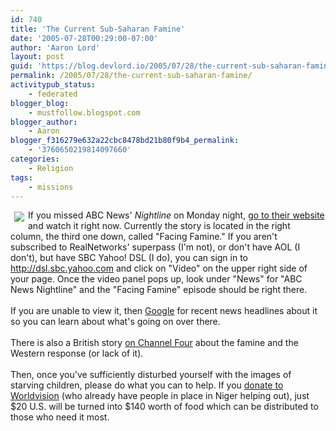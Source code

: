 ```yaml
---
id: 740
title: 'The Current Sub-Saharan Famine'
date: '2005-07-28T00:29:00-07:00'
author: 'Aaron Lord'
layout: post
guid: 'https://blog.devlord.io/2005/07/28/the-current-sub-saharan-famine/'
permalink: /2005/07/28/the-current-sub-saharan-famine/
activitypub_status:
    - federated
blogger_blog:
    - mustfollow.blogspot.com
blogger_author:
    - Aaron
blogger_f316279e632a22cbc8478bd21b80f9b4_permalink:
    - '3760650219814097660'
categories:
    - Religion
tags:
    - missions
---
```


<a href="http://www.channel4.com/news/special-reports/special-reports-storypage.jsp?id=432"><img align="left" hspace="6" src="http://www.channel4.com/news/media/2005/07/week_4/27_niger_l.jpg" vspace="3" /></a>If you missed ABC News' <i>Nightline</i> on Monday night, <a href="http://abcnews.go.com/Video/">go to their website</a> and watch it right now.  Currently the story is located in the right column, the third one down, called "Facing Famine."  If you aren't subscribed to RealNetworks' superpass (I'm not), or don't have AOL (I don't), but have SBC Yahoo! DSL (I do), you can sign in to <a href="http://dsl.sbc.yahoo.com/">http://dsl.sbc.yahoo.com</a> and click on "Video" on the upper right side of your page.  Once the video panel pops up, look under "News" for "ABC News Nightline" and the "Facing Famine" episode should be right there.<br /><br />If you are unable to view it, then <a href="http://news.google.com/news?q=Niger&amp;hl=en&amp;hs=h31&amp;lr=&amp;safe=off">Google</a> for recent news headlines about it so you can learn about what's going on over there.<br /><br />There is also a British story <a href="http://www.channel4.com/news/special-reports/special-reports-storypage.jsp?id=432">on Channel Four</a> about the famine and the Western response (or lack of it).<br /><br />Then, once you've sufficiently disturbed yourself with the images of starving children, please do what you can to help.  If you <a href="http://donate.wvus.org/OA_HTML/xxwvibeCCtpItmDspRte.jsp?lid=niger_donate_link&amp;item=1216372&amp;lpos=subf2">donate to Worldvision</a> (who already have people in place in Niger helping out), just $20 U.S. will be turned into $140 worth of food which can be distributed to those who need it most.<div class="blogger-post-footer"><img width='1' height='1' src='https://blogger.googleusercontent.com/tracker/2602771351651662379-3760650219814097660?l=mustfollow.blogspot.com' alt='' /></div>